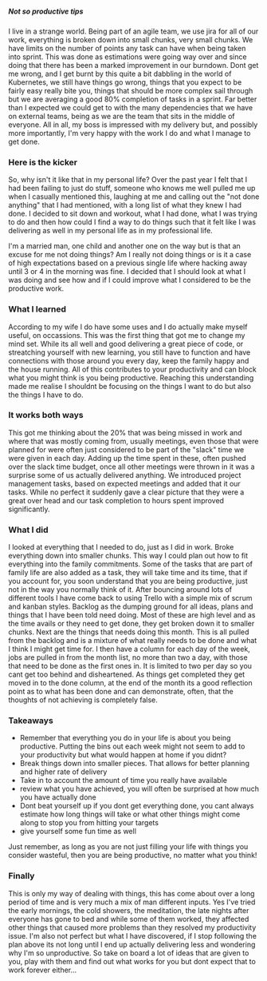 ##### Not so productive tips

I live in a strange world. Being part of an agile team, we use jira for all of our work, everything is broken down into small chunks, very small chunks. We have limits on the number of points any task can have when being taken into sprint. This was done as estimations were going way over and since doing that there has been a marked improvement in our burndown. Dont get me wrong, and I get burnt by this quite a bit dabbling in the world of Kubernetes, we still have things go wrong, things that you expect to be fairly easy really bite you, things that should be more complex sail through but we are averaging a good 80% completion of tasks in a sprint. Far better than I expected we could get to with the many dependencies that we have on external teams, being as we are the team that sits in the middle of everyone.
All in all, my boss is impressed with my delivery but, and possibly more importantly, I'm very happy with the work I do and what I manage to get done.

### Here is the kicker

So, why isn't it like that in my personal life? Over the past year I felt that I had been failing to just do stuff, someone who knows me well pulled me up when I casually mentioned this, laughing at me and calling out the "not done anything" that I had mentioned, with a long list of what they knew I had done. I decided to sit down and workout, what I had done, what I was trying to do and then how could I find a way to do things such that it felt like I was delivering as well in my personal life as in my professional life.

I'm a married man, one child and another one on the way but is that an excuse for me not doing things? Am I really not doing things or is it a case of high expectations based on a previous single life where hacking away until 3 or 4 in the morning was fine. I decided that I should look at what I was doing and see how and if I could improve what I considered to be the productive work.

### What I learned

According to my wife I do have some uses and I do actually make myself useful, on occassions. This was the first thing that got me to change my mind set. While its all well and good delivering a great piece of code, or streatching yourself with new learning, you still have to function and have connections with those around you every day, keep the family happy and the house running. All of this contributes to your productivity and can block what you might think is you being productive. Reaching this understanding made me realise I shouldnt be focusing on the things I want to do but also the things I have to do.

### It works both ways

This got me thinking about the 20% that was being missed in work and where that was mostly coming from, usually meetings, even those that were planned for were often just considered to be part of the "slack" time we were given in each day. Adding up the time spent in these, often pushed over the slack time budget, once all other meetings were thrown in it was a surprise some of us actually delivered anything. We introduced project management tasks, based on expected meetings and added that it our tasks. While no perfect it suddenly gave a clear picture that they were a great over head and our task completion to hours spent improved significantly.

### What I did

I looked at everything that I needed to do, just as I did in work. Broke everything down into smaller chunks. This way I could plan out how to fit everything into the family commitments. Some of the tasks that are part of family life are also added as a task, they will take time and its time, that if you account for, you soon understand that you are being productive, just not in the way you normally think of it. After bouncing around lots of different tools I have come back to using Trello with a simple mix of scrum and kanban styles. Backlog as the dumping ground for all ideas, plans and things that I have been told need doing. Most of these are high level and as the time avails or they need to get done, they get broken down it to smaller chunks. Next are the things that needs doing this month. This is all pulled from the backlog and is a mixture of what really needs to be done and what I think I might get time for. I then have a column for each day of the week, jobs are pulled in from the month list, no more than two a day, with those that need to be done as the first ones in. It is limited to two per day so you cant get too behind and disheartened.
As things get completed they get moved in to the done column, at the end of the month its a good reflection point as to what has been done and can demonstrate, often, that the thoughts of not achieving is completely false.

### Takeaways

- Remember that everything you do in your life is about you being productive. Putting the bins out each week might not seem to add to your productivity but what would happen at home if you didnt?
- Break things down into smaller pieces. That allows for better planning and higher rate of delivery
- Take in to account the amount of time you really have available
- review what you have achieved, you will often be surprised at how much you have actually done
- Dont beat yourself up if you dont get everything done, you cant always estimate how long things will take or what other things might come along to stop you from hitting your targets
- give yourself some fun time as well

Just remember, as long as you are not just filling your life with things you consider wasteful, then you are being productive, no matter what you think!

### Finally

This is only my way of dealing with things, this has come about over a long period of time and is very much a mix of man different inputs. Yes I've tried the early mornings, the cold showers, the meditation, the late nights after everyone has gone to bed and while some of them worked, they affected other things that caused more problems than they resolved my productivity issue. I'm also not perfect but what I have discovered, if I stop following the plan above its not long until I end up actually delivering less and wondering why I'm so unproductive. So take on board a lot of ideas that are given to you, play with them and find out what works for you but dont expect that to work forever either...
